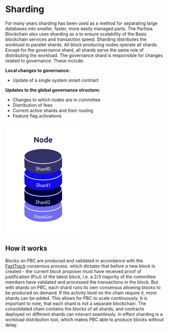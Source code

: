 # Sharding

For many years sharding has been used as a method for separating large databases into smaller, faster, more easily managed parts. The Partisia Blockchain also uses sharding as a to ensure scalability of the Basic blockchain
services and transaction speed. Sharding distributes the workload to parallel shards. All block producing nodes operate all shards.
Except for the governance shard, all shards serve the same role of distributing the workload. The governance shard is responsible for changes related to governance. These include:

**Local changes to governance:**

- Update of a single system smart contract

**Updates to the global governance structure:**

- Changes to which nodes are in committee
- Distribution of fees
- Current active shards and their routing
- Feature flag activations

![Sharding](Sharding.png)

## How it works

Blocks on PBC are produced and validated in accordance with the [FastTrack](../pbc-fundamentals/consensus.md) consensus process. which dictates that before a new block is created - the current block proposer must have received proof of justification (PoJ) of the latest block, i.e. a 2/3 majority of the committee members have validated and processed the transactions in the block.
But with shards on PBC, each shard runs its own consensus allowing blocks to be produced on demand. If the activity level on the chain require it, more shards can be added. This allows for PBC to scale continuously.
It is important to note, that each shard is not a separate blockchain. The consolidated chain contains the blocks of all shards, and contracts deployed on different shards can interact seamlessly. In effect sharding is a workload distribution tool, which makes PBC able to produce blocks without delay.

